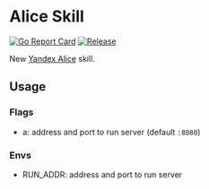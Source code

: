 # Alice Skill

[![Go Report Card](https://goreportcard.com/badge/github.com/srg-bnd/alice-skill?style=flat-square)](https://goreportcard.com/report/github.com/srg-bnd/alice-skill)
[![Release](https://img.shields.io/github/release/srg-bnd/alice-skill.svg?style=flat-square)](https://github.com/srg-bnd/alice-skill/releases/latest)

New [Yandex Alice](https://yandex.ru/dev/dialogs/alice/) skill.

## Usage

### Flags

- a: address and port to run server (default `:8080`)

### Envs

- RUN_ADDR: address and port to run server
